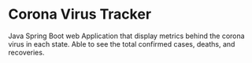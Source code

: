 # Corona Virus Tracker

Java Spring Boot web Application that display metrics behind 
the corona virus in each state. Able to see the total confirmed cases, deaths, and recoveries. 

